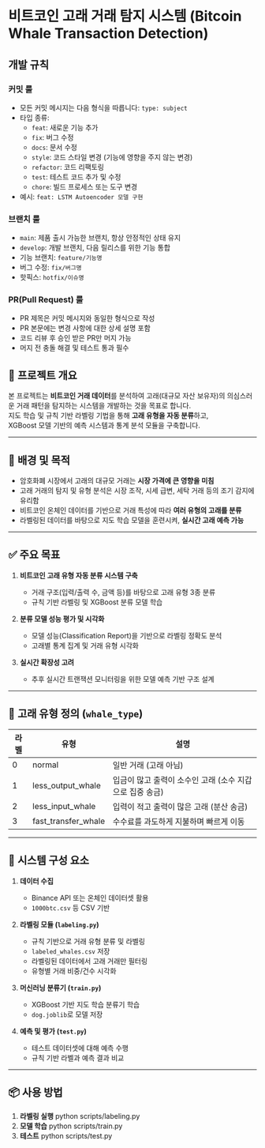 # 비트코인 고래 거래 탐지 시스템 (Bitcoin Whale Transaction Detection)

## 개발 규칙

### 커밋 룰

- 모든 커밋 메시지는 다음 형식을 따릅니다: `type: subject`
- 타입 종류:
  - `feat`: 새로운 기능 추가
  - `fix`: 버그 수정
  - `docs`: 문서 수정
  - `style`: 코드 스타일 변경 (기능에 영향을 주지 않는 변경)
  - `refactor`: 코드 리팩토링
  - `test`: 테스트 코드 추가 및 수정
  - `chore`: 빌드 프로세스 또는 도구 변경
- 예시: `feat: LSTM Autoencoder 모델 구현`

### 브랜치 룰

- `main`: 제품 출시 가능한 브랜치, 항상 안정적인 상태 유지
- `develop`: 개발 브랜치, 다음 릴리스를 위한 기능 통합
- 기능 브랜치: `feature/기능명`
- 버그 수정: `fix/버그명`
- 핫픽스: `hotfix/이슈명`

### PR(Pull Request) 룰

- PR 제목은 커밋 메시지와 동일한 형식으로 작성
- PR 본문에는 변경 사항에 대한 상세 설명 포함
- 코드 리뷰 후 승인 받은 PR만 머지 가능
- 머지 전 충돌 해결 및 테스트 통과 필수


## 📌 프로젝트 개요

본 프로젝트는 **비트코인 거래 데이터**를 분석하여 고래(대규모 자산 보유자)의 의심스러운 거래 패턴을 탐지하는 시스템을 개발하는 것을 목표로 합니다.  
지도 학습 및 규칙 기반 라벨링 기법을 통해 **고래 유형을 자동 분류**하고,  
XGBoost 모델 기반의 예측 시스템과 통계 분석 모듈을 구축합니다.

---

## 🎯 배경 및 목적

- 암호화폐 시장에서 고래의 대규모 거래는 **시장 가격에 큰 영향을 미침**
- 고래 거래의 탐지 및 유형 분석은 시장 조작, 시세 급변, 세탁 거래 등의 조기 감지에 유리함
- 비트코인 온체인 데이터를 기반으로 거래 특성에 따라 **여러 유형의 고래를 분류**
- 라벨링된 데이터를 바탕으로 지도 학습 모델을 훈련시켜, **실시간 고래 예측 가능**

---

## ✅ 주요 목표

1. **비트코인 고래 유형 자동 분류 시스템 구축**
   - 거래 구조(입력/출력 수, 금액 등)를 바탕으로 고래 유형 3종 분류
   - 규칙 기반 라벨링 및 XGBoost 분류 모델 학습

2. **분류 모델 성능 평가 및 시각화**
   - 모델 성능(Classification Report)을 기반으로 라벨링 정확도 분석
   - 고래별 통계 집계 및 거래 유형 시각화

3. **실시간 확장성 고려**
   - 추후 실시간 트랜잭션 모니터링을 위한 모델 예측 기반 구조 설계

---

## 🧠 고래 유형 정의 (`whale_type`)

| 라벨 | 유형 | 설명 |
|------|------|------|
| 0 | normal | 일반 거래 (고래 아님) |
| 1 | less_output_whale | 입금이 많고 출력이 소수인 고래 (소수 지갑으로 집중 송금) |
| 2 | less_input_whale | 입력이 적고 출력이 많은 고래 (분산 송금) |
| 3 | fast_transfer_whale | 수수료를 과도하게 지불하며 빠르게 이동 |


---

## 🧩 시스템 구성 요소

1. **데이터 수집**
   - Binance API 또는 온체인 데이터셋 활용
   - `1000btc.csv` 등 CSV 기반

2. **라벨링 모듈 (`labeling.py`)**
   - 규칙 기반으로 거래 유형 분류 및 라벨링
   - `labeled_whales.csv` 저장
   - 라벨링된 데이터에서 고래 거래만 필터링
   - 유형별 거래 비중/건수 시각화

3. **머신러닝 분류기 (`train.py`)**
   - XGBoost 기반 지도 학습 분류기 학습
   - `dog.joblib`로 모델 저장

4. **예측 및 평가 (`test.py`)**
   - 테스트 데이터셋에 대해 예측 수행
   - 규칙 기반 라벨과 예측 결과 비교

---

## 📦 사용 방법

1. **라벨링 실행**
   python scripts/labeling.py
2. **모델 학습**
   python scripts/train.py
3. **테스트**
   python scripts/test.py
